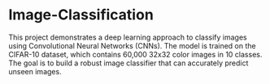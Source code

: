 # Image-Classification
This project demonstrates a deep learning approach to classify images using Convolutional Neural Networks (CNNs). The model is trained on the CIFAR-10 dataset, which contains 60,000 32x32 color images in 10 classes. The goal is to build a robust image classifier that can accurately predict unseen images.

